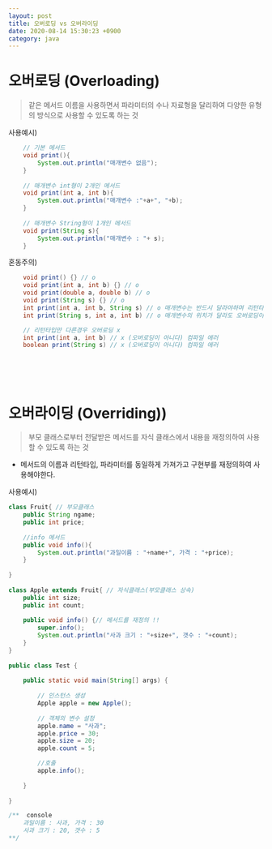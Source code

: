 ```yaml
---
layout: post
title: 오버로딩 vs 오버라이딩
date: 2020-08-14 15:30:23 +0900
category: java
---
```



# 오버로딩 (Overloading)
> 같은 메서드 이름을 사용하면서 파라미터의 수나 자료형을 달리하여 다양한 유형의 방식으로 사용할 수 있도록 하는 것

사용예시)
```java
    // 기본 메서드
    void print(){
        System.out.println("매개변수 없음");
    }
    
    // 매개변수 int형이 2개인 메서드
    void print(int a, int b){
        System.out.println("매개변수 :"+a+", "+b);
    }
    
    // 매개변수 String형이 1개인 메서드
    void print(String s){
        System.out.println("매개변수 : "+ s);
    }
```

혼동주의)
```java
    void print() {} // o
    void print(int a, int b) {} // o
    void print(double a, double b) // o
    void print(String s) {} // o
    int print(int a, int b, String s) // o 매개변수는 반드시 달라야하며 리턴타입은 상관없다.
    int print(String s, int a, int b) // o 매개변수의 위치가 달라도 오버로딩이다.

    // 리턴타입만 다른경우 오버로딩 x
    int print(int a, int b) // x (오버로딩이 아니다) 컴파일 에러
    boolean print(String s) // x (오버로딩이 아니다) 컴파일 에러
```

<br/><br/><br/>

# 오버라이딩 (Overriding))
> 부모 클래스로부터 전달받은 메서드를 자식 클래스에서 내용을 재정의하여 사용 할 수 있도록 하는 것

- 메서드의 이름과 리턴타입, 파라미터를 동일하게 가져가고 구현부를 재정의하여 사용해야한다.

사용예시)
```java
class Fruit{ // 부모클래스
    public String ngame;
    public int price;
    
    //info 메서드
    public void info(){
        System.out.println("과일이름 : "+name+", 가격 : "+price);
    }
    
}
 
class Apple extends Fruit{ // 자식클래스(부모클래스 상속) 
    public int size;
    public int count;
    
    public void info() {// 메서드를 재정의 !!
        super.info();
        System.out.println("사과 크기 : "+size+", 갯수 : "+count);
    }
}
 
public class Test {
 
    public static void main(String[] args) {
        
        // 인스턴스 생성
        Apple apple = new Apple();
        
        // 객체의 변수 설정
        apple.name = "사과";
        apple.price = 30;
        apple.size = 20;
        apple.count = 5;

        //호출
        apple.info();        
        
    }
 
}

```
```java
/**  console
    과일이름 : 사과, 가격 : 30
    사과 크기 : 20, 갯수 : 5 
**/
```